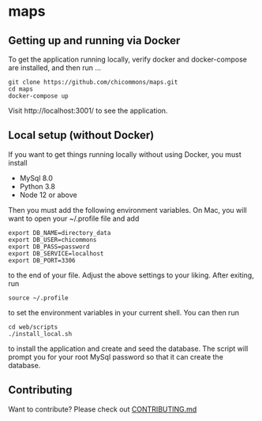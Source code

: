 # maps
   
## Getting up and running via Docker 
 
To get the application running locally, verify docker and docker-compose are installed, and then run ...

```
git clone https://github.com/chicommons/maps.git
cd maps
docker-compose up
```

Visit http://localhost:3001/ to see the application.
 
## Local setup (without Docker)

If you want to get things running locally without using Docker, you must install

- MySql 8.0
- Python 3.8
- Node 12 or above

Then you must add the following environment variables.  On Mac, you will want to open your ~/.profile file and add

```
export DB_NAME=directory_data
export DB_USER=chicommons
export DB_PASS=password
export DB_SERVICE=localhost
export DB_PORT=3306
```

to the end of your file.  Adjust the above settings to your liking.  After exiting, run

```
source ~/.profile
```

to set the environment variables in your current shell.  You can then run

```
cd web/scripts
./install_local.sh
```

to install the application and create and seed the database.  The script will prompt you for your root MySql password so that it can create the database.


## Contributing

Want to contribute?  Please check out [CONTRIBUTING.md](/CONTRIBUTING.md) 

